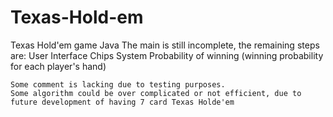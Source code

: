 # Texas-Hold-em
Texas Hold'em game Java
The main is still incomplete, the remaining steps 
are:
    User Interface
    Chips System
    Probability of winning (winning probability for each player's hand)
    
    Some comment is lacking due to testing purposes.
    Some algorithm could be over complicated or not efficient, due to future development of having 7 card Texas Holde'em
    
